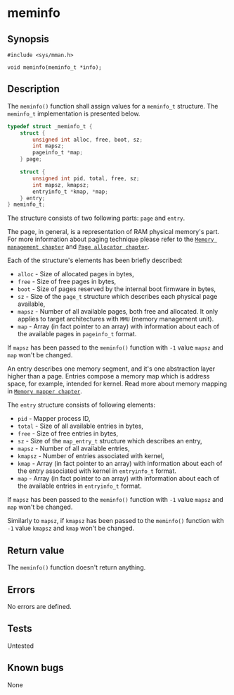 # meminfo

## Synopsis

`#include <sys/mman.h>`

`void meminfo(meminfo_t *info);`

## Description

The `meminfo()` function shall assign values for a `meminfo_t` structure. The `meminfo_t` implementation is presented
below.

```C
typedef struct _meminfo_t {
    struct {
        unsigned int alloc, free, boot, sz;
        int mapsz;
        pageinfo_t *map;
    } page;

    struct {
        unsigned int pid, total, free, sz;
        int mapsz, kmapsz;
        entryinfo_t *kmap, *map;
    } entry;
} meminfo_t;
```

The structure consists of two following parts: `page` and `entry`.

The page, in general, is a representation of RAM physical memory's part. For more information about paging technique
please refer to the [`Memory management chapter`](../../../../kernel/vm/../index.md) and
[`Page allocator chapter`](../../../../kernel/vm/page.md).

Each of the structure's elements has been briefly described:

* `alloc` - Size of allocated pages in bytes,
* `free` - Size of free pages in bytes,
* `boot` - Size of pages reserved by the internal boot firmware in bytes,
* `sz` - Size of the `page_t` structure which describes each physical page available,
* `mapsz` - Number of all available pages, both free and allocated. It only applies to target architectures with `MMU`
(memory management unit).
* `map` - Array (in fact pointer to an array) with information about each of the available pages in `pageinfo_t` format.

If `mapsz` has been passed to the `meminfo()` function with `-1` value `mapsz` and `map` won't be changed.

An entry describes one memory segment, and it's one abstraction layer higher than a page. Entries compose a memory map
which is address space, for example, intended for kernel. Read more about memory mapping in
[`Memory mapper chapter`](../../../../kernel/vm/mapper.md).

The `entry` structure consists of following elements:

* `pid` - Mapper process ID,
* `total` - Size of all available entries in bytes,
* `free` - Size of free entries in bytes,
* `sz` - Size of the `map_entry_t` structure which describes an entry,
* `mapsz` - Number of all available entries,
* `kmapsz` - Number of entries associated with kernel,
* `kmap` - Array (in fact pointer to an array) with information about each of the entry associated with kernel in
`entryinfo_t` format.
* `map` - Array (in fact pointer to an array) with information about each of the available entries in `entryinfo_t`
format.

If `mapsz` has been passed to the `meminfo()` function with `-1` value `mapsz` and `map` won't be changed.

Similarly to `mapsz`, if `kmapsz` has been passed to the `meminfo()` function with `-1` value `kmapsz` and `kmap`
won't be changed.

## Return value

The `meminfo()` function doesn't return anything.

## Errors

No errors are defined.

## Tests

Untested

## Known bugs

None
